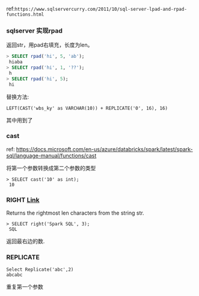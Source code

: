 ref:`https://www.sqlservercurry.com/2011/10/sql-server-lpad-and-rpad-functions.html`

### sqlserver 实现rpad

返回str，用pad右填充，长度为len。

```sql
> SELECT rpad('hi', 5, 'ab');
 hiaba
> SELECT rpad('hi', 1, '??');
 h
> SELECT rpad('hi', 5);
 hi
```

替换方法: 

```
LEFT(CAST('wbs_ky' as VARCHAR(10)) + REPLICATE('0', 16), 16)
```

其中用到了

### cast

ref: https://docs.microsoft.com/en-us/azure/databricks/spark/latest/spark-sql/language-manual/functions/cast

将第一个参数转换成第二个参数的类型

```
> SELECT cast('10' as int);
 10
```

### RIGHT [Link](https://docs.microsoft.com/en-us/azure/databricks/sql/language-manual/functions/right)

Returns the rightmost len characters from the string str.

```
> SELECT right('Spark SQL', 3);
 SQL
```

返回最右边的数.

### REPLICATE

```
Select Replicate('abc',2) 
abcabc
```

重复第一个参数
